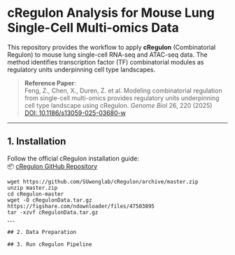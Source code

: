 # cRegulon Analysis for Mouse Lung Single-Cell Multi-omics Data
This repository provides the workflow to apply **cRegulon** (Combinatorial Regulon) to mouse lung single-cell RNA-seq and ATAC-seq data. The method identifies transcription factor (TF) combinatorial modules as regulatory units underpinning cell type landscapes.

> **Reference Paper**:  
> Feng, Z., Chen, X., Duren, Z. et al. Modeling combinatorial regulation from single-cell multi-omics provides regulatory units underpinning cell type landscape using cRegulon. *Genome Biol* 26, 220 (2025)  
> [DOI: 10.1186/s13059-025-03680-w](https://doi.org/10.1186/s13059-025-03680-w)

---

## 1. Installation
Follow the official cRegulon installation guide:  
📦 [cRegulon GitHub Repository](https://github.com/SUwonglab/cRegulon)

```
wget https://github.com/SUwonglab/cRegulon/archive/master.zip
unzip master.zip
cd cRegulon-master
wget -O cRegulonData.tar.gz https://figshare.com/ndownloader/files/47503895
tar -xzvf cRegulonData.tar.gz
、、、

## 2. Data Preparation

## 3. Run cRegulon Pipeline
